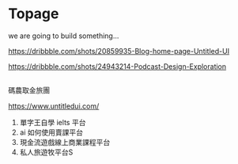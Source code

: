 # Topage

we are going to build something...

https://dribbble.com/shots/20859935-Blog-home-page-Untitled-UI


https://dribbble.com/shots/24943214-Podcast-Design-Exploration


##

碼農取金旅團


https://www.untitledui.com/

1. 單字王自學 ielts 平台
2. ai 如何使用賣課平台
3. 現金流遊戲線上商業課程平台
4. 私人旅遊牧平台S

